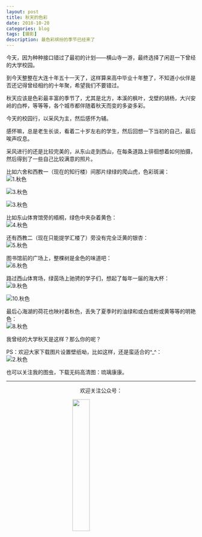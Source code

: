 ```yaml
---
layout: post
title: 秋天的色彩
date: 2018-10-20
categories: blog
tags: [摄影]
description: 最色彩缤纷的季节已经来了
---
```


<style>
img{
  display:block;
  margin:0
  auto;
}
</style>

<meta name="referrer" content="never">

今天，因为种种接口错过了最初的计划——横山寺一游，最终选择了闲逛一下曾经的大学校园。

到今天整整在大连十年五十一天了，这样算来高中毕业十年整了，不知道小伙伴是否还记得曾经相约的十年聚，希望我们不要错过。

秋天应该是色彩最丰富的季节了，尤其是北方，本溪的枫叶，戈壁的胡杨，大兴安岭的白桦，等等等，各个城市都伴随着秋天而变的多姿多彩。

今天的校园行，以采风为主，然后感怀为辅。

感怀嘛，总是老生长谈，看着二十岁左右的学生，然后回想一下当初的自己，最后唉声叹息。

采风进行的还是比较完美的，从东山走到西山，在每条道路上徘徊想着如何拍摄，然后得到了一些自己比较满意的照片。

比如六舍和西教一（现在的知行楼）间那片绿绿的爬山虎，色彩斑澜：
![1.秋色][1]

![3.秋色][3]

![3.秋色][4]

比如东山体育馆旁的梧桐，绿色中夹杂着黄色：
![4.秋色][5]

还有西教二（现在只能提学汇楼了）旁没有完全泛黄的银杏：
![5.秋色][6]

图书馆前的广场上，整棵树是金色的味道吧：
![6.秋色][7]

路过西山体育场，绿茵场上驰骋的学子们，想起了每年一届的海大杯：
![9.秋色][8]

![10.秋色][9]

最后心海湖的荷花也映衬着秋色，丢失了夏季时的油绿和或白或粉或黄等等的明艳色：
![8.秋色][10]

我曾经的大学秋天是这样？那么你的呢？

PS：欢迎大家下载图片设置壁纸呦，比如这样，还是蛮适合的^_^：
![2.秋色][2]

也可以关注我的图虫，下载无码高清图：琉璃康康。

------------
<p align="center">欢迎关注公众号：</p>
<img src="https://mmbiz.qpic.cn/mmbiz_jpg/QqiaFS6NT0eD1g2UjYu4VfCGHmbhgVqOAnNnJQfN7ZhRVUCopYOsfpPtIEB95VNEqu8trAxJXzGDg01ka6z6wzQ/0?wx_fmt=jpeg" width="30%" />

  [1]: https://mmbiz.qpic.cn/mmbiz_jpg/QqiaFS6NT0eCWGfogH1kCOp0ibWVeTp1zeNjx7VX7vibw55MtRib0Ierc73acRloVFoRUVLJCNQrpWjtr1EdiaJSWEw/0?wx_fmt=jpeg
  [2]: https://mmbiz.qpic.cn/mmbiz_png/QqiaFS6NT0eCWGfogH1kCOp0ibWVeTp1zeOHtU5fibkDFWfhUTc75AzEvgnaJZ6I3W7ETvG2s13Nl5WUKezUj5AuQ/0?wx_fmt=png
  [3]: https://mmbiz.qpic.cn/mmbiz_jpg/QqiaFS6NT0eCWGfogH1kCOp0ibWVeTp1ze7hGlEuBmBQGGv3v4kcyGm76WMIGUcaLk3ryCUuicWII2eR1VgJybB4A/0?wx_fmt=jpeg
  [4]: https://mmbiz.qpic.cn/mmbiz_jpg/QqiaFS6NT0eCWGfogH1kCOp0ibWVeTp1zeUfLcnjBZEWXqSotRpdTbHJY9lW7eeNh4gqnHUuXtsY7VciakpuvqJKw/0?wx_fmt=jpeg
  [5]: https://mmbiz.qpic.cn/mmbiz_jpg/QqiaFS6NT0eCWGfogH1kCOp0ibWVeTp1zeqR10lNXb4Iqp8W5yh3MDCPMziciaGhickeJ5WichR38WIIFG1x7VNvDkgg/0?wx_fmt=jpeg
  [6]: https://mmbiz.qpic.cn/mmbiz_jpg/QqiaFS6NT0eCWGfogH1kCOp0ibWVeTp1zeZsszKbtjlt8xDb7zOrglHfBjkfylg197vRFqTaN4ib0zv3icQIbTL7Tg/0?wx_fmt=jpeg
  [7]: https://mmbiz.qpic.cn/mmbiz_jpg/QqiaFS6NT0eCWGfogH1kCOp0ibWVeTp1zefDFYicTvmfNgBoZsntB3YsfvxRIhywe6Ftich3eiahITod0SicAgMlfeTw/0?wx_fmt=jpeg
  [8]: https://mmbiz.qpic.cn/mmbiz_jpg/QqiaFS6NT0eCWGfogH1kCOp0ibWVeTp1zeALXkX6naZwA5bHuyia1kl2Q3jvX0w1LNPtQDRe6yJiaxLa6dlB2dqpAw/0?wx_fmt=jpeg
  [9]: https://mmbiz.qpic.cn/mmbiz_jpg/QqiaFS6NT0eCWGfogH1kCOp0ibWVeTp1zem2PSbmGQt43d2lftxibGyfvnOAaPKGia4uP1DiagLT6l81JZVWE1xvoicg/0?wx_fmt=jpeg
  [10]: https://mmbiz.qpic.cn/mmbiz_jpg/QqiaFS6NT0eCWGfogH1kCOp0ibWVeTp1zekfoD2410kXloJh813sbicx0WmRMVlt7Bnh7nVFH51ciaQTf8XfHmvAJQ/0?wx_fmt=jpeg


